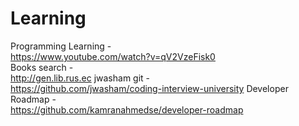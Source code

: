 # Learning
Programming Learning -                                                                                                         
https://www.youtube.com/watch?v=qV2VzeFisk0                                                                                    
Books search -                                                                                                                
http://gen.lib.rus.ec                                                                                                            jwasham git -                                                                                                                  
https://github.com/jwasham/coding-interview-university
Developer Roadmap -                                                                                                             
https://github.com/kamranahmedse/developer-roadmap                                                                              
